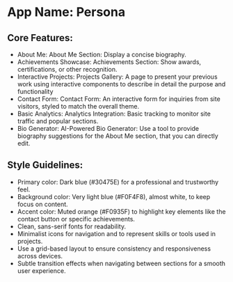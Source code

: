 # **App Name**: Persona

## Core Features:

- About Me: About Me Section: Display a concise biography.
- Achievements Showcase: Achievements Section: Show awards, certifications, or other recognition.
- Interactive Projects: Projects Gallery: A page to present your previous work using interactive components to describe in detail the purpose and functionality
- Contact Form: Contact Form: An interactive form for inquiries from site visitors, styled to match the overall theme.
- Basic Analytics: Analytics Integration: Basic tracking to monitor site traffic and popular sections.
- Bio Generator: AI-Powered Bio Generator: Use a tool to provide biography suggestions for the About Me section, that you can directly edit.

## Style Guidelines:

- Primary color: Dark blue (#30475E) for a professional and trustworthy feel.
- Background color: Very light blue (#F0F4F8), almost white, to keep focus on content.
- Accent color: Muted orange (#F0935F) to highlight key elements like the contact button or specific achievements.
- Clean, sans-serif fonts for readability.
- Minimalist icons for navigation and to represent skills or tools used in projects.
- Use a grid-based layout to ensure consistency and responsiveness across devices.
- Subtle transition effects when navigating between sections for a smooth user experience.